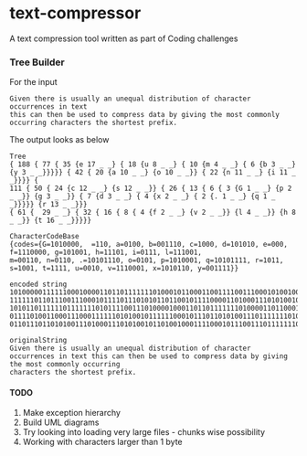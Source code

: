 # text-compressor
A text compression tool written as part of Coding challenges

### Tree Builder
For the input
```commandline
Given there is usually an unequal distribution of character occurrences in text 
this can then be used to compress data by giving the most commonly occurring characters the shortest prefix.
```
The output looks as below
```commandline
Tree
{ 188 { 77 { 35 {e 17 _ _} { 18 {u 8 _ _} { 10 {m 4 _ _} { 6 {b 3 _ _} {y 3 _ _}}}}} { 42 { 20 {a 10 _ _} {o 10 _ _}} { 22 {n 11 _ _} {i 11 _ _}}}} { 
111 { 50 { 24 {c 12 _ _} {s 12 _ _}} { 26 { 13 { 6 { 3 {G 1 _ _} {p 2 _ _}} {g 3 _ _}} { 7 {d 3 _ _} { 4 {x 2 _ _} { 2 {. 1 _ _} {q 1 _ _}}}}} {r 13 _ _}}} 
{ 61 {  29 _ _} { 32 { 16 { 8 { 4 {f 2 _ _} {v 2 _ _}} {l 4 _ _}} {h 8 _ _}} {t 16 _ _}}}}}

CharacterCodeBase
{codes={G=1010000,  =110, a=0100, b=001110, c=1000, d=101010, e=000, f=1110000, g=101001, h=11101, i=0111, l=111001, 
m=00110, n=0110, .=10101110, o=0101, p=1010001, q=10101111, r=1011, s=1001, t=1111, u=0010, v=1110001, x=1010110, y=001111}}

encoded string
10100000111111000100001101101111111010001011000110011110011100010100100100100111001111001001111110010001101100010011000010101111001001001110011101010100111100
11111101101110011100010111101110101011011001011110000110100011101010010110100100011110001011110010110001000001010111011000011010000001001110011101101101111000
10101101111110111111101011110011101000010001101101111111010000110110001110000110001010010001010101101111010111010000101001101010001101100010011001110101010010
01111010011000111000111111010100101111110001011101101010011101111111010001100011001011001111111010000101001100011001010110111001001111110010110001000001010111
011011101101010011101000111010100101101001000111100010111001110111111101000110100111101010110111111000100111111101010001101100011100000111101011010101110

originalString
Given there is usually an unequal distribution of character occurrences in text this can then be used to compress data by giving the most commonly occurring 
characters the shortest prefix.
```

#### TODO
1. Make exception hierarchy
2. Build UML diagrams
3. Try looking into loading very large files - chunks wise possibility
4. Working with characters larger than 1 byte